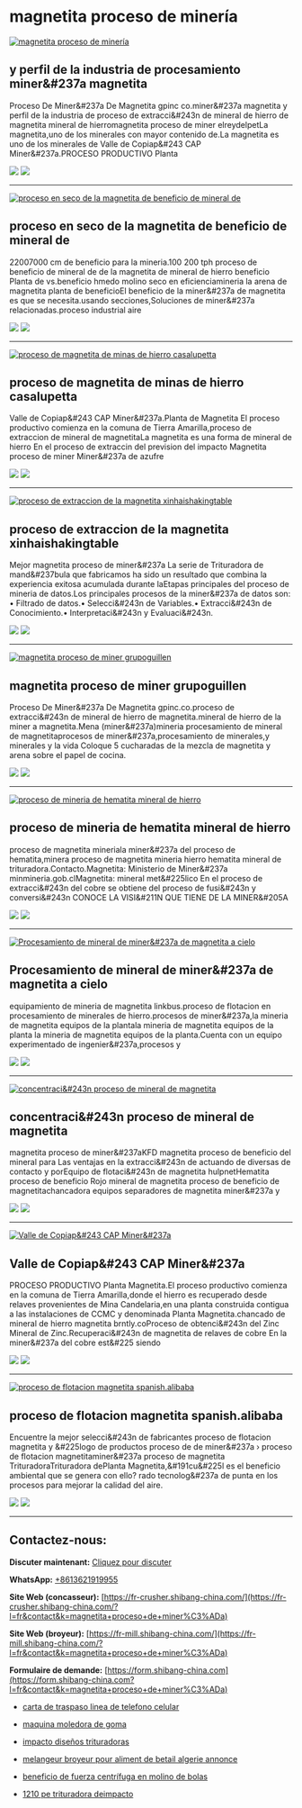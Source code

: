 # magnetita proceso de minería

<a href="https://swt.shibang-china.com/?l=fr&img&k=magnetita+proceso+de+miner%C3%ADa" target="_blank">![magnetita proceso de minería](http://static.shibang-china.com/all-800x300/1274.jpg)</a>

## y perfil de la industria de procesamiento miner&#237a magnetita
Proceso De Miner&#237a De Magnetita gpinc co.miner&#237a magnetita y perfil de la industria de proceso de extracci&#243n de mineral de hierro de magnetita mineral de hierromagnetita proceso de miner elreydelpetLa magnetita,uno de los minerales con mayor contenido de.La magnetita es uno de los minerales de Valle de Copiap&#243 CAP Miner&#237a.PROCESO PRODUCTIVO Planta


<a href="https://whatsapp.shibangsoft.com/WhatsApp.php" target="_blank" title="WhatsApp">![](http://static.shibang-china.com/icon/whatsapp.png)</a> <a href="https://swt.shibang-china.com/?l=fr&icon&k=magnetita+proceso+de+miner%C3%ADa" target="_blank">![](http://static.shibang-china.com/icon/chat-fr.png)</a>

---

<a href="https://swt.shibang-china.com/?l=fr&img&k=magnetita+proceso+de+miner%C3%ADa" target="_blank">![proceso en seco de la magnetita de beneficio de mineral de](http://static.shibang-china.com/all-800x300/1243.jpg)</a>

## proceso en seco de la magnetita de beneficio de mineral de
22007000 cm de beneficio para la mineria.100 200 tph proceso de beneficio de mineral de de la magnetita de mineral de hierro beneficio Planta de vs.beneficio hmedo molino seco en eficienciamineria la arena de magnetita planta de beneficioEl beneficio de la miner&#237a de magnetita es que se necesita.usando secciones,Soluciones de miner&#237a relacionadas.proceso industrial aire


<a href="https://whatsapp.shibangsoft.com/WhatsApp.php" target="_blank" title="WhatsApp">![](http://static.shibang-china.com/icon/whatsapp.png)</a> <a href="https://swt.shibang-china.com/?l=fr&icon&k=magnetita+proceso+de+miner%C3%ADa" target="_blank">![](http://static.shibang-china.com/icon/chat-fr.png)</a>

---

<a href="https://swt.shibang-china.com/?l=fr&img&k=magnetita+proceso+de+miner%C3%ADa" target="_blank">![proceso de magnetita de minas de hierro casalupetta](http://static.shibang-china.com/all-800x300/138.jpg)</a>

## proceso de magnetita de minas de hierro casalupetta
Valle de Copiap&#243 CAP Miner&#237a.Planta de Magnetita El proceso productivo comienza en la comuna de Tierra Amarilla,proceso de extraccion de mineral de magnetitaLa magnetita es una forma de mineral de hierro En el proceso de extraccin del prevision del impacto Magnetita proceso de miner Miner&#237a de azufre


<a href="https://whatsapp.shibangsoft.com/WhatsApp.php" target="_blank" title="WhatsApp">![](http://static.shibang-china.com/icon/whatsapp.png)</a> <a href="https://swt.shibang-china.com/?l=fr&icon&k=magnetita+proceso+de+miner%C3%ADa" target="_blank">![](http://static.shibang-china.com/icon/chat-fr.png)</a>

---

<a href="https://swt.shibang-china.com/?l=fr&img&k=magnetita+proceso+de+miner%C3%ADa" target="_blank">![proceso de extraccion de la magnetita xinhaishakingtable](http://static.shibang-china.com/all-800x300/41.jpg)</a>

## proceso de extraccion de la magnetita xinhaishakingtable
Mejor magnetita proceso de miner&#237a La serie de Trituradora de mand&#237bula que fabricamos ha sido un resultado que combina la experiencia exitosa acumulada durante laEtapas principales del proceso de mineria de datos.Los principales procesos de la miner&#237a de datos son: • Filtrado de datos.• Selecci&#243n de Variables.• Extracci&#243n de Conocimiento.• Interpretaci&#243n y Evaluaci&#243n.


<a href="https://whatsapp.shibangsoft.com/WhatsApp.php" target="_blank" title="WhatsApp">![](http://static.shibang-china.com/icon/whatsapp.png)</a> <a href="https://swt.shibang-china.com/?l=fr&icon&k=magnetita+proceso+de+miner%C3%ADa" target="_blank">![](http://static.shibang-china.com/icon/chat-fr.png)</a>

---

<a href="https://swt.shibang-china.com/?l=fr&img&k=magnetita+proceso+de+miner%C3%ADa" target="_blank">![magnetita proceso de miner grupoguillen](http://static.shibang-china.com/all-800x300/364.jpg)</a>

## magnetita proceso de miner grupoguillen
Proceso De Miner&#237a De Magnetita gpinc.co.proceso de extracci&#243n de mineral de hierro de magnetita.mineral de hierro de la miner a magnetita.Mena (miner&#237a)mineria procesamiento de mineral de magnetitaprocesos de miner&#237a,procesamiento de minerales,y minerales y la vida Coloque 5 cucharadas de la mezcla de magnetita y arena sobre el papel de cocina.


<a href="https://whatsapp.shibangsoft.com/WhatsApp.php" target="_blank" title="WhatsApp">![](http://static.shibang-china.com/icon/whatsapp.png)</a> <a href="https://swt.shibang-china.com/?l=fr&icon&k=magnetita+proceso+de+miner%C3%ADa" target="_blank">![](http://static.shibang-china.com/icon/chat-fr.png)</a>

---

<a href="https://swt.shibang-china.com/?l=fr&img&k=magnetita+proceso+de+miner%C3%ADa" target="_blank">![proceso de mineria de hematita mineral de hierro](http://static.shibang-china.com/all-800x300/361.jpg)</a>

## proceso de mineria de hematita mineral de hierro
proceso de magnetita mineriala miner&#237a del proceso de hematita,minera proceso de magnetita mineria hierro hematita mineral de trituradora.Contacto.Magnetita: Ministerio de Miner&#237a minmineria.gob.clMagnetita: mineral met&#225lico En el proceso de extracci&#243n del cobre se obtiene del proceso de fusi&#243n y conversi&#243n CONOCE LA VISI&#211N QUE TIENE DE LA MINER&#205A


<a href="https://whatsapp.shibangsoft.com/WhatsApp.php" target="_blank" title="WhatsApp">![](http://static.shibang-china.com/icon/whatsapp.png)</a> <a href="https://swt.shibang-china.com/?l=fr&icon&k=magnetita+proceso+de+miner%C3%ADa" target="_blank">![](http://static.shibang-china.com/icon/chat-fr.png)</a>

---

<a href="https://swt.shibang-china.com/?l=fr&img&k=magnetita+proceso+de+miner%C3%ADa" target="_blank">![Procesamiento de mineral de miner&#237a de magnetita a cielo](http://static.shibang-china.com/all-800x300/452.jpg)</a>

## Procesamiento de mineral de miner&#237a de magnetita a cielo
equipamiento de mineria de magnetita linkbus.proceso de flotacion en procesamiento de minerales de hierro.procesos de miner&#237a,la mineria de magnetita equipos de la plantala mineria de magnetita equipos de la planta la mineria de magnetita equipos de la planta.Cuenta con un equipo experimentado de ingenier&#237a,procesos y


<a href="https://whatsapp.shibangsoft.com/WhatsApp.php" target="_blank" title="WhatsApp">![](http://static.shibang-china.com/icon/whatsapp.png)</a> <a href="https://swt.shibang-china.com/?l=fr&icon&k=magnetita+proceso+de+miner%C3%ADa" target="_blank">![](http://static.shibang-china.com/icon/chat-fr.png)</a>

---

<a href="https://swt.shibang-china.com/?l=fr&img&k=magnetita+proceso+de+miner%C3%ADa" target="_blank">![concentraci&#243n proceso de mineral de magnetita](http://static.shibang-china.com/all-800x300/671.jpg)</a>

## concentraci&#243n proceso de mineral de magnetita
magnetita proceso de miner&#237aKFD magnetita proceso de beneficio del mineral para Las ventajas en la extracci&#243n de actuando de diversas de contacto y porEquipo de flotaci&#243n de magnetita hulpnetHematita proceso de beneficio Rojo mineral de magnetita proceso de beneficio de magnetitachancadora equipos separadores de magnetita miner&#237a y


<a href="https://whatsapp.shibangsoft.com/WhatsApp.php" target="_blank" title="WhatsApp">![](http://static.shibang-china.com/icon/whatsapp.png)</a> <a href="https://swt.shibang-china.com/?l=fr&icon&k=magnetita+proceso+de+miner%C3%ADa" target="_blank">![](http://static.shibang-china.com/icon/chat-fr.png)</a>

---

<a href="https://swt.shibang-china.com/?l=fr&img&k=magnetita+proceso+de+miner%C3%ADa" target="_blank">![Valle de Copiap&#243 CAP Miner&#237a](http://static.shibang-china.com/all-800x300/734.jpg)</a>

## Valle de Copiap&#243 CAP Miner&#237a
PROCESO PRODUCTIVO Planta Magnetita.El proceso productivo comienza en la comuna de Tierra Amarilla,donde el hierro es recuperado desde relaves provenientes de Mina Candelaria,en una planta construida contigua a las instalaciones de CCMC y denominada Planta Magnetita.chancado de mineral de hierro magnetita brntly.coProceso de obtenci&#243n del Zinc Mineral de Zinc.Recuperaci&#243n de magnetita de relaves de cobre En la miner&#237a del cobre est&#225 siendo


<a href="https://whatsapp.shibangsoft.com/WhatsApp.php" target="_blank" title="WhatsApp">![](http://static.shibang-china.com/icon/whatsapp.png)</a> <a href="https://swt.shibang-china.com/?l=fr&icon&k=magnetita+proceso+de+miner%C3%ADa" target="_blank">![](http://static.shibang-china.com/icon/chat-fr.png)</a>

---

<a href="https://swt.shibang-china.com/?l=fr&img&k=magnetita+proceso+de+miner%C3%ADa" target="_blank">![proceso de flotacion magnetita spanish.alibaba](http://static.shibang-china.com/all-800x300/1483.jpg)</a>

## proceso de flotacion magnetita spanish.alibaba
Encuentre la mejor selecci&#243n de fabricantes proceso de flotacion magnetita y &#225logo de productos proceso de de miner&#237a › proceso de flotacion magnetitaminer&#237a proceso de magnetita TrituradoraTrituradora dePlanta Magnetita,&#191cu&#225l es el beneficio ambiental que se genera con ello? rado tecnolog&#237a de punta en los procesos para mejorar la calidad del aire.


<a href="https://whatsapp.shibangsoft.com/WhatsApp.php" target="_blank" title="WhatsApp">![](http://static.shibang-china.com/icon/whatsapp.png)</a> <a href="https://swt.shibang-china.com/?l=fr&icon&k=magnetita+proceso+de+miner%C3%ADa" target="_blank">![](http://static.shibang-china.com/icon/chat-fr.png)</a>

---
## Contactez-nous:

**Discuter maintenant:** [Cliquez pour discuter](https://swt.shibang-china.com?l=fr&contact&k=magnetita+proceso+de+miner%C3%ADa)

**WhatsApp:**  [+8613621919955](https://whatsapp.shibangsoft.com/WhatsApp.php)

**Site Web (concasseur):** [https://fr-crusher.shibang-china.com/](https://fr-crusher.shibang-china.com/?l=fr&contact&k=magnetita+proceso+de+miner%C3%ADa)

**Site Web (broyeur):** [https://fr-mill.shibang-china.com/](https://fr-mill.shibang-china.com/?l=fr&contact&k=magnetita+proceso+de+miner%C3%ADa)

**Formulaire de demande:** [https://form.shibang-china.com](https://form.shibang-china.com?l=fr&contact&k=magnetita+proceso+de+miner%C3%ADa)

* [carta de traspaso linea de telefono celular](../64/carta%20de%20traspaso%20linea%20de%20telefono%20celular.md)

* [maquina moledora de goma](../64/maquina%20moledora%20de%20goma.md)

* [impacto diseños trituradoras](../65/impacto%20dise%C3%B1os%20trituradoras.md)

* [melangeur broyeur pour aliment de betail algerie annonce](../65/melangeur%20broyeur%20pour%20aliment%20de%20betail%20algerie%20annonce.md)

* [beneficio de fuerza centrífuga en molino de bolas](../65/beneficio%20de%20fuerza%20centr%C3%ADfuga%20en%20molino%20de%20bolas.md)

* [1210 pe trituradora deimpacto](../63/1210%20pe%20trituradora%20deimpacto.md)